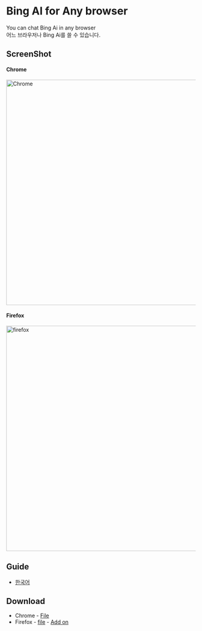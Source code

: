 # Bing AI for Any browser
You can chat Bing Ai in any browser<br>
어느 브라우저나 Bing Ai를 쓸 수 있습니다.

## ScreenShot
#### Chrome
<img width="600" alt="Chrome" src="https://user-images.githubusercontent.com/112751504/229110849-226ad849-2003-4253-a563-3302f76f536b.png">

#### Firefox
<img width="600" alt="firefox" src="https://user-images.githubusercontent.com/112751504/229110859-9982d0c8-3b15-43ec-8eb0-294ff8a0ec7e.png">

## Guide
- <a href='https://github.com/DM-09/Bing-AI-for-Any-browser/blob/main/Guide-Kor.md'>한국어</a>

## Download
- Chrome - <a href='https://github.com/DM-09/Bing-AI-for-Any-browser/releases/download/Release/Chrome.zip'>File</a>
- Firefox - <a href='https://github.com/DM-09/Bing-AI-for-Any-browser/releases/download/Release/Firefox.zip'>file</a> - <a href='https://addons.mozilla.org/ko/firefox/addon/anywhere-bing-ai/'>Add on</a>
